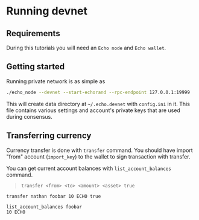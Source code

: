 # Running devnet
## Requirements
During this tutorials you will need an `Echo node` and `Echo wallet`.

## Getting started
Running private network is as simple as

```bash
./echo_node --devnet --start-echorand --rpc-endpoint 127.0.0.1:19999
```

This will create data directory at `~/.echo.devnet` with `config.ini` in it. This file contains various settings and account's private keys that are used during consensus.

## Transferring currency
Currency transfer is done with `transfer` command. You should have import "from" account (`import_key`) to the wallet to sign transaction with transfer.

You can get current account balances with `list_account_balances` command.

> `transfer <from> <to> <amount> <asset> true`

```
transfer nathan foobar 10 ECHO true

list_account_balances foobar
10 ECHO
```